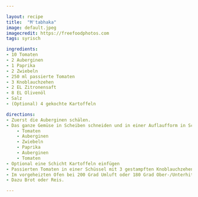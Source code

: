 ```yaml
---

layout: recipe
title:  "M'tabhaka"
image: default.jpeg
imagecredit: https://freefoodphotos.com
tags: syrisch

ingredients:
- 10 Tomaten
- 2 Auberginen
- 1 Paprika
- 2 Zwiebeln
- 250 ml passierte Tomaten
- 3 Knoblauchzehen
- 2 EL Zitronensaft
- 8 EL Olivenöl
- Salz
- (Optional) 4 gekochte Kartoffeln

directions:
- Zuerst die Auberginen schälen.
- Das ganze Gemüse in Scheiben schneiden und in einer Auflaufform in Schichten auslegen. Auf jede Schicht eine Prise Salz.
    - Tomaten
    - Auberginen
    - Zwiebeln
    - Paprika
    - Auberginen
    - Tomaten
- Optional eine Schicht Kartoffeln einfügen
- Passierten Tomaten in einer Schüssel mit 3 gestampften Knoblauchzehen, 1 TL Salz, 2 EL Zitronensaft und 8 EL Olivenöl verrühren und über das Gemüse gießen, bis die Form bedeckt ist.
- Im vorgeheizten Ofen bei 200 Grad Umluft oder 180 Grad Ober-/Unterhitze für ca. 70 Minuten backen.
- Dazu Brot oder Reis.

---
```


